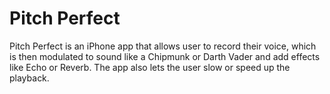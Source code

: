 # Pitch Perfect

Pitch Perfect is an iPhone app that allows user to record their voice, which is then modulated to sound like a Chipmunk or Darth Vader and add effects like Echo or Reverb. The app also lets the user slow or speed up the playback.
